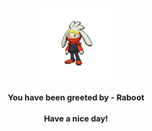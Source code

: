 <p align="center">
            <img src="https://raw.githubusercontent.com/PokeAPI/sprites/master/sprites/pokemon/814.png" width="150" height="150">
          </p>
          <h3 align="center">You have been greeted by - <b>Raboot</b></h3>
          <h3 align="center">Have a nice day!</h3>
        